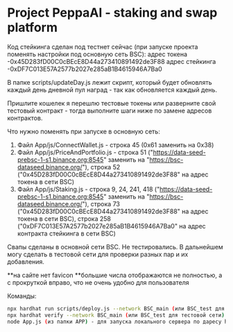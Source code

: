 # Project PeppaAI - staking and swap platform

Код стейкинга сделан под тестнет сейчас (при запуске проекта поменять настройки под основную сеть BSC):
адрес токена -0x45D283fD00C0cBEcE8D44a273410891492de3F88
адрес стейкинга -0xDF7C013E57A2577b2027e285aB1B4615946A7Ba0

В папке scripts/updateDay.js лежит скрипт, который будет обновлять каждый день дневной пул наград - так как обновляется каждый день.

Пришлите кошелек я перешлю тестовые токены или разверните свой тестовый контракт - тогда выполните шаги ниже по замене адресов контрактов.

Что нужно поменять при запуске в основную сеть:

1. Файл App/js/ConnectWallet.js - строка 45 (0x61 заменить на 0x38)
2. Файл App/js/PriceAndPortfolio.js - строка 51 ("https://data-seed-prebsc-1-s1.binance.org:8545" заменить на "https://bsc-dataseed.binance.org/"), строка 52 ("0x45D283fD00C0cBEcE8D44a273410891492de3F88" на адрес токена в сети BSC)
3. Файл App/js/Staking.js - строка 9, 24, 241, 418 ("https://data-seed-prebsc-1-s1.binance.org:8545" заменить на "https://bsc-dataseed.binance.org/"), строка 73 ("0x45D283fD00C0cBEcE8D44a273410891492de3F88" на адрес токена в сети BSC), строка 258 ("0xDF7C013E57A2577b2027e285aB1B4615946A7Ba0" на адрес контракта стейкинга в сети BSC)

Свапы сделаны в основной сети BSC. Не тестировались. В дальнейшем могу сделать в тестовой сети для проверки разных пар и их добавления.

\*\*на сайте нет favicon
\*\*большие числа отображаются не полностью, а с прокруткой вправо, что не очень удобно для пользователя

Команды:

```Bash
npx hardhat run scripts/deploy.js --network BSC_main (или BSC_test для тестовой сети) - развернет два контракта и перешлет 29448300000000000000000000000000 токенов на дрес контракта стейкинга (файл scripts/deploy.js)
npx hardhat verify --network BSC_main (или BSC_test для тестовой сети) адрес_контракта (для стейкинга еще адрес_токена адрес_кошелька_сжигания) - верификация контрактов
node App.js (из папки APP) - для запуска локального сервера по даресу http://localhost:3333/
```
